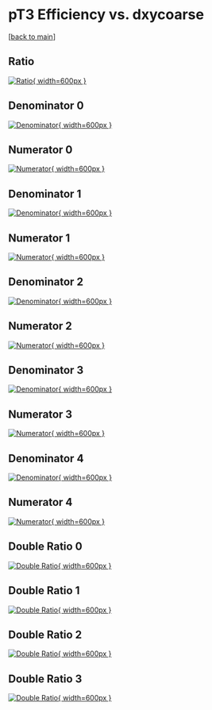 # pT3 Efficiency vs. dxycoarse

[[back to main](./)]



## Ratio

[![Ratio](../mtv/var/pT3_vtr_11_1_eff_dxycoarse.png){ width=600px }](../mtv/var/pT3_vtr_11_1_eff_dxycoarse.pdf)

## Denominator 0

[![Denominator](../mtv/den/pT3_vtr_11_1_eff_dxycoarse_den0.png){ width=600px }](../mtv/den/pT3_vtr_11_1_eff_dxycoarse_den0.pdf)

## Numerator 0

[![Numerator](../mtv/num/pT3_vtr_11_1_eff_dxycoarse_num0.png){ width=600px }](../mtv/num/pT3_vtr_11_1_eff_dxycoarse_num0.pdf)

## Denominator 1

[![Denominator](../mtv/den/pT3_vtr_11_1_eff_dxycoarse_den1.png){ width=600px }](../mtv/den/pT3_vtr_11_1_eff_dxycoarse_den1.pdf)

## Numerator 1

[![Numerator](../mtv/num/pT3_vtr_11_1_eff_dxycoarse_num1.png){ width=600px }](../mtv/num/pT3_vtr_11_1_eff_dxycoarse_num1.pdf)

## Denominator 2

[![Denominator](../mtv/den/pT3_vtr_11_1_eff_dxycoarse_den2.png){ width=600px }](../mtv/den/pT3_vtr_11_1_eff_dxycoarse_den2.pdf)

## Numerator 2

[![Numerator](../mtv/num/pT3_vtr_11_1_eff_dxycoarse_num2.png){ width=600px }](../mtv/num/pT3_vtr_11_1_eff_dxycoarse_num2.pdf)

## Denominator 3

[![Denominator](../mtv/den/pT3_vtr_11_1_eff_dxycoarse_den3.png){ width=600px }](../mtv/den/pT3_vtr_11_1_eff_dxycoarse_den3.pdf)

## Numerator 3

[![Numerator](../mtv/num/pT3_vtr_11_1_eff_dxycoarse_num3.png){ width=600px }](../mtv/num/pT3_vtr_11_1_eff_dxycoarse_num3.pdf)

## Denominator 4

[![Denominator](../mtv/den/pT3_vtr_11_1_eff_dxycoarse_den4.png){ width=600px }](../mtv/den/pT3_vtr_11_1_eff_dxycoarse_den4.pdf)

## Numerator 4

[![Numerator](../mtv/num/pT3_vtr_11_1_eff_dxycoarse_num4.png){ width=600px }](../mtv/num/pT3_vtr_11_1_eff_dxycoarse_num4.pdf)

## Double Ratio 0

[![Double Ratio](../mtv/ratio/pT3_vtr_11_1_eff_dxycoarse_ratio0.png){ width=600px }](../mtv/ratio/pT3_vtr_11_1_eff_dxycoarse_ratio0.pdf)

## Double Ratio 1

[![Double Ratio](../mtv/ratio/pT3_vtr_11_1_eff_dxycoarse_ratio1.png){ width=600px }](../mtv/ratio/pT3_vtr_11_1_eff_dxycoarse_ratio1.pdf)

## Double Ratio 2

[![Double Ratio](../mtv/ratio/pT3_vtr_11_1_eff_dxycoarse_ratio2.png){ width=600px }](../mtv/ratio/pT3_vtr_11_1_eff_dxycoarse_ratio2.pdf)

## Double Ratio 3

[![Double Ratio](../mtv/ratio/pT3_vtr_11_1_eff_dxycoarse_ratio3.png){ width=600px }](../mtv/ratio/pT3_vtr_11_1_eff_dxycoarse_ratio3.pdf)

